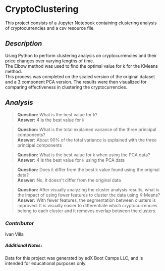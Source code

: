 # CryptoClustering

This project consists of a Jupyter Notebook containing clustering analysis of cryptocurrencies and a csv resource file.

## *Description*

Using Python to perform clustering analysis on cryptocurrencies and their price changes over varying lengths of time.  
The Elbow method was used to find the optimal value for k for the KMeans method.  
This process was completed on the scaled version of the original dataset and a 3 component PCA version.
The results were then visualized for comparing effectiveness in clustering the cryptocurrencies.


## *Analysis*
>**Question:** What is the best value for `k`?  
>**Answer:** 4 is the best value for `k`  
  
>**Question:** What is the total explained variance of the three principal components?  
>**Answer:** About 90% of the total variance is explained with the three principal components  
  
>**Question:** What is the best value for `k` when using the PCA data?  
>**Answer:** 4 is the best value for `k` using the PCA data  
  
>**Question:** Does it differ from the best k value found using the original data?  
>**Answer:** No, it doesn't differ from the original data  
  
>**Question:** After visually analyzing the cluster analysis results, what is the impact of using fewer features to cluster the data using K-Means?  
>**Answer:** With fewer features, the segmentation between clusters is improved. It is visually easier to differentiate which cryptocurrencies belong to each cluster and it removes overlap between the clusters.  



### *Contributor*

Ivan Villa

##### **Additional Notes:**
Data for this project was generated by edX Boot Camps LLC, and is intended for educational purposes only.